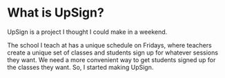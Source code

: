 # What is UpSign?

UpSign is a project I thought I could make in a weekend.

The school I teach at has a unique schedule on Fridays, where teachers create a unique set of classes and students sign up for whatever sessions they want.
We need a more convenient way to get students signed up for the classes they want. So, I started making UpSign.